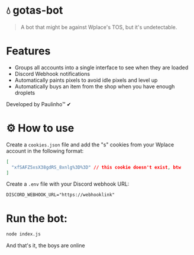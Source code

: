 # 💧 gotas-bot
> A bot that might be against Wplace's TOS, but it's undetectable.

# Features
- Groups all accounts into a single interface to see when they are loaded
- Discord Webhook notifications
- Automatically paints pixels to avoid idle pixels and level up
- Automatically buys an item from the shop when you have enough droplets

Developed by Paulinho™ ✔

# ⚙️ How to use
Create a `cookies.json` file and add the "s" cookies from your Wplace account in the following format:
```json
[
  "xfSAFZ5xsX38gdRS_8xnlg%3D%3D" // this cookie doesn't exist, btw
]
```
Create a `.env` file with your Discord webhook URL:

```env
DISCORD_WEBHOOK_URL="https://webhooklink"
```

# Run the bot:
```bash
node index.js
```

And that's it, the boys are online
